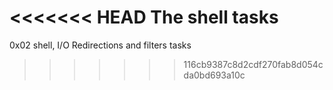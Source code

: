 <<<<<<< HEAD
The shell tasks 
=======
0x02 shell, I/O Redirections and filters tasks
>>>>>>> 116cb9387c8d2cdf270fab8d054cda0bd693a10c
